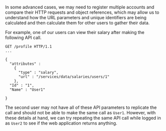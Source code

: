 In some advanced cases, we may need to register multiple accounts and compare their HTTP requests and object references, which may allow us to understand how the URL parameters and unique identifiers are being calculated and then calculate them for other users to gather their data.

For example, one of our users can view their salary after making the following API call.
```http
GET /profile HTTP/1.1
...

{
  "attributes" : 
    {
      "type" : "salary",
      "url" : "/services/data/salaries/users/1"
    },
  "Id" : "1",
  "Name" : "User1"

}
```
The second user may not have all of these API parameters to replicate the call and should not be able to make the same call as `User1`. However, with these details at hand, we can try repeating the same API call while logged in as `User2` to see if the web application returns anything.